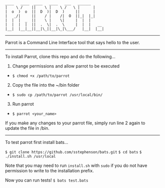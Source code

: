 ```
____   ____  ____   ____   ___   ______
|    \ /    ||    \ |    \ /   \ |      |
|  o  )  o  ||  D  )|  D  )     ||      |
|   _/|     ||    / |    /|  O  ||_|  |_|
|  |  |  _  ||    \ |    \|     |  |  |  
|  |  |  |  ||  .  \|  .  \     |  |  |   __
|__|  |__|__||__|\_||__|\_|\___/   |__|  |__|
```
-------

Parrot is a Command Line Interface tool that says hello to the user.

-------

To install Parrot, clone this repo and do the following...

1. Change permissions and allow parrot to be executed
* `$ chmod +x /path/to/parrot`

2. Copy the file into the ~/bin folder
* `$ sudo cp /path/to/parrot /usr/local/bin/`

3. Run parrot
* `$ parrot <your_name>`

If you make any changes to your parrot file, simply run line 2 again to update the file in /bin.

-------

To test parrot first install bats...

`$ git clone https://github.com/sstephenson/bats.git`
`$ cd bats`
`$ ./install.sh /usr/local`

Note that you may need to run `install.sh` with `sudo` if you do not have permission to write to the installation prefix.

Now you can run tests! `$ bats test.bats`

